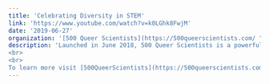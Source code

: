 ```yaml
---
title: 'Celebrating Diversity in STEM'
link: 'https://www.youtube.com/watch?v=k0LGhk8FwjM'
date: '2019-06-27'
organization: '[500 Queer Scientists](https://500queerscientists.com/ "500 Queer Scientists (opens in new window)"){:target="_blank"}'
description: 'Launched in June 2018, 500 Queer Scientists is a powerful visibility campaign designed to raise awareness and celebrate the contributions of LGBTQ+ professionals working in a variety of STEM fields. Founded by Academy arachnologist [Dr. Lauren Esposito](https://www.calacademy.org/staff/ibss/entomology/lauren-esposito) and Academy scientific illustrator [Sean Edgerton](https://www.thepenandthepangolin.com/), the fast-growing campaign is creating an international community of LGBTQ+ professionals and allies to foster diversity and inclusion in science.
<br>
<br>
To learn more visit [500QueerScientists](https://500queerscientists.com "500 Queer Scientists (opens in new window)"){:target="_blank"}, and follow 500QS on [Twitter](https://twitter.com/500QueerSci "500 Queer Scientists on Twitter (opens in new window)"){:target="_blank"} and [Instagram](https://www.instagram.com/500queerscientists/ "500 Queer Scientists on Instagram (opens in new window)"){:target="_blank"}.'
---
```


